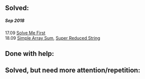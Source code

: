 Solved:
------
##### Sep 2018
17.09    [Solve Me First](https://www.hackerrank.com/challenges/solve-me-first/problem)  
18.09    [Simple Array Sum](https://www.hackerrank.com/challenges/simple-array-sum/problem),
         [Super Reduced String](https://www.hackerrank.com/challenges/reduced-string/problem)

Done with help:
------

Solved, but need more attention/repetition:
------
